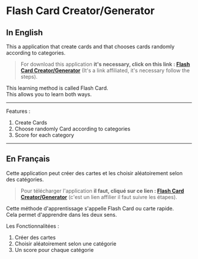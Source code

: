 # Flash Card Creator/Generator
## In English
This a application that create cards and that chooses cards randomly according to categories.  
> For download this application __it's necessary, click on this link : [Flash Card Creator/Generator](https://7r6.com/3SpW7)__ (It's a link affiliated, it's necessary follow the steps).  

This learning method is called Flash Card.  
This allows you to learn both ways.  

---

Features :  

1. Create Cards  
2. Choose randomly Card according to categories
3. Score for each category


--------------

## En Français
Cette application peut créer des cartes et les choisir aléatoirement selon des catégories.  
> Pour télécharger l'application __il faut, cliqué sur ce lien : [Flash Card Creator/Generator](https://7r6.com/3SpW7)__ (c'est un lien affilier il faut suivre les étapes).  

Cette méthode d'apprentissage s'appelle Flash Card ou carte rapide.  
Cela permet d'apprendre dans les deux sens.  

Les Fonctionnalitées :

1. Créer des cartes
2. Choisir aléatoirement selon une catégorie
2. Un score pour chaque catégorie
